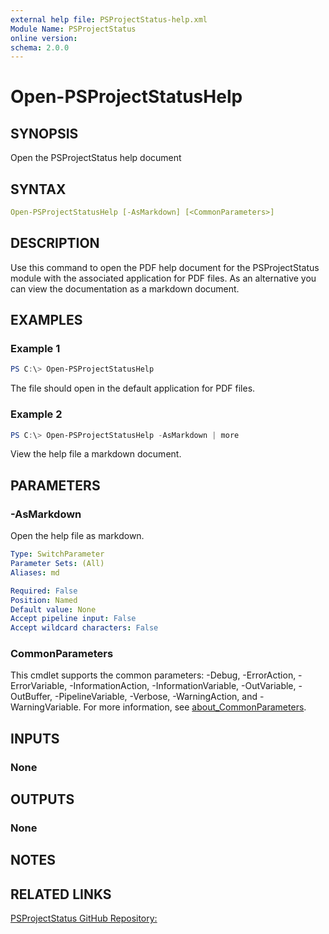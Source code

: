 ```yaml
---
external help file: PSProjectStatus-help.xml
Module Name: PSProjectStatus
online version:
schema: 2.0.0
---
```


# Open-PSProjectStatusHelp

## SYNOPSIS

Open the PSProjectStatus help document

## SYNTAX

```yaml
Open-PSProjectStatusHelp [-AsMarkdown] [<CommonParameters>]
```

## DESCRIPTION

Use this command to open the PDF help document for the PSProjectStatus module with the associated application for PDF files. As an alternative you can view the documentation as a markdown document.

## EXAMPLES

### Example 1

```powershell
PS C:\> Open-PSProjectStatusHelp
```

The file should open in the default application for PDF files.

### Example 2

```powershell
PS C:\> Open-PSProjectStatusHelp -AsMarkdown | more
```

View the help file a markdown document.

## PARAMETERS

### -AsMarkdown

Open the help file as markdown.

```yaml
Type: SwitchParameter
Parameter Sets: (All)
Aliases: md

Required: False
Position: Named
Default value: None
Accept pipeline input: False
Accept wildcard characters: False
```

### CommonParameters

This cmdlet supports the common parameters: -Debug, -ErrorAction, -ErrorVariable, -InformationAction, -InformationVariable, -OutVariable, -OutBuffer, -PipelineVariable, -Verbose, -WarningAction, and -WarningVariable. For more information, see [about_CommonParameters](http://go.microsoft.com/fwlink/?LinkID=113216).

## INPUTS

### None

## OUTPUTS

### None

## NOTES

## RELATED LINKS

[PSProjectStatus GitHub Repository:](https://github.com/jdhitsolutions/PSProjectStatus)